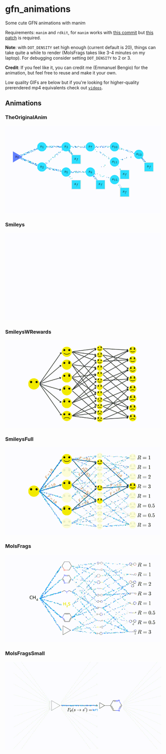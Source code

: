 # gfn_animations
Some cute GFN animations with manim

Requirements: `manim` and `rdkit`, for `manim` works with [this commit](https://github.com/3b1b/manim/tree/d8428585f84681055fed8aa3fabfb6ae95e4a0ff) but [this patch](https://github.com/3b1b/manim/pull/2055) is required.


**Note**: with `DOT_DENSITY` set high enough (current default is 20), things can take quite a while to render (MolsFrags takes like 3-4 minutes on my laptop). For debugging consider setting `DOT_DENSITY` to 2 or 3.

**Credit**: If you feel like it, you can credit me (Emmanuel Bengio) for the animation, but feel free to reuse and make it your own.

Low quality GIFs are below but if you're looking for higher-quality prerendered mp4 equivalents check out [`videos`](videos/).

## Animations

### TheOriginalAnim

![TheOriginalAnim](videos/TheOriginalAnim.gif)

### Smileys

![Smileys](videos/Smileys.gif)

### SmileysWRewards

![SmileysWRewards](videos/SmileysWRewards.gif)

### SmileysFull

![SmileysFull](videos/SmileysFull.gif)

### MolsFrags

![MolsFrags](videos/MolsFrags.gif)


### MolsFragsSmall

![MolsFragsSmall](videos/MolsFragsSmall.gif)
